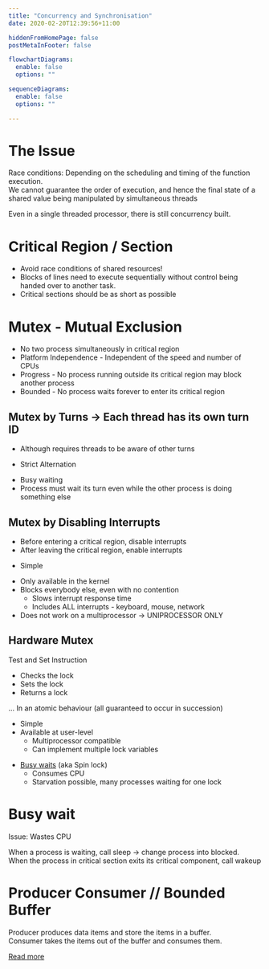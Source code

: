 ```yaml
---
title: "Concurrency and Synchronisation"
date: 2020-02-20T12:39:56+11:00

hiddenFromHomePage: false
postMetaInFooter: false

flowchartDiagrams:
  enable: false
  options: ""

sequenceDiagrams: 
  enable: false
  options: ""

---
```


# The Issue

Race conditions: Depending on the scheduling and timing of the function execution.  
We cannot guarantee the order of execution, and hence the final state of a shared value being manipulated by simultaneous threads

Even in a single threaded processor, there is still concurrency built.

# Critical Region / Section

* Avoid race conditions of shared resources!  
* Blocks of lines need to execute sequentially without control being handed over to another task.  
* Critical sections should be as short as possible

# Mutex - Mutual Exclusion

* No two process simultaneously in critical region
* Platform Independence - Independent of the speed and number of CPUs
* Progress - No process running outside its critical region may block another process
* Bounded - No process waits forever to enter its critical region

## Mutex by Turns -> Each thread has its own turn ID

* Although requires threads to be aware of other turns

+ Strict Alternation
- Busy waiting
- Process must wait its turn even while the other process is doing something else

## Mutex by Disabling Interrupts

* Before entering a critical region, disable interrupts
* After leaving the critical region, enable interrupts

+ Simple
- Only available in the kernel
- Blocks everybody else, even with no contention
  - Slows interrupt response time
  - Includes ALL interrupts - keyboard, mouse, network
- Does not work on a multiprocessor -> UNIPROCESSOR ONLY

## Hardware Mutex

Test and Set Instruction

* Checks the lock
* Sets the lock
* Returns a lock

... In an atomic behaviour (all guaranteed to occur in succession)

+ Simple 
+ Available at user-level
  + Multiprocessor compatible
  + Can implement multiple lock variables
- [Busy waits](#busy-wait) (aka Spin lock)
  - Consumes CPU
  - Starvation possible, many processes waiting for one lock


# Busy wait

Issue: Wastes CPU

When a process is waiting, call sleep -> change process into blocked.  
When the process in critical section exits its critical component, call wakeup

# Producer Consumer // Bounded Buffer

Producer produces data items and store the items in a buffer.  
Consumer takes the items out of the buffer and consumes them.

[Read more](../producer-consumer-problem)
